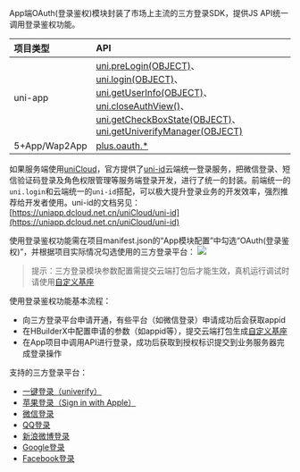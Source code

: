 App端OAuth(登录鉴权)模块封装了市场上主流的三方登录SDK，提供JS API统一调用登录鉴权功能。

|项目类型|API|
|:-|:-|
|uni-app|[uni.preLogin(OBJECT)](https://uniapp.dcloud.io/api/plugins/login?id=prelogin)、[uni.login(OBJECT)](api/plugins/login?id=login)、[uni.getUserInfo(OBJECT)](https://uniapp.dcloud.io/api/plugins/login?id=getuserinfo)、[uni.closeAuthView()](https://uniapp.dcloud.io/api/plugins/login?id=closeauthview)、[uni.getCheckBoxState(OBJECT)](https://uniapp.dcloud.io/api/plugins/login?id=getcheckboxstate)、[uni.getUniverifyManager(OBJECT)](https://uniapp.dcloud.io/api/plugins/login?id=getuniverifymanager)|
|5+App/Wap2App|[plus.oauth.*](https://www.html5plus.org/doc/zh_cn/oauth.html)

如果服务端使用[uniCloud](https://uniapp.dcloud.io/uniCloud/README)，官方提供了[uni-id](https://uniapp.dcloud.net.cn/uniCloud/uni-id)云端统一登录服务，把微信登录、短信验证码登录及角色权限管理等服务端登录开发，进行了统一的封装。前端统一的`uni.login`和云端统一的`uni-id`搭配，可以极大提升登录业务的开发效率，强烈推荐给开发者使用。uni-id的文档另见：[https://uniapp.dcloud.net.cn/uniCloud/uni-id](https://uniapp.dcloud.net.cn/uniCloud/uni-id)

使用登录鉴权功能需在项目manifest.json的“App模块配置”中勾选“OAuth(登录鉴权)”，并根据项目实际情况勾选使用的三方登录平台：
![](https://native-res.dcloud.net.cn/images/uniapp/oauth/modules.png)

> 提示：三方登录模块参数配置需提交云端打包后才能生效，真机运行调试时请使用[自定义基座](http://ask.dcloud.net.cn/article/35115)

使用登录鉴权功能基本流程：
- 向三方登录平台申请开通，有些平台（如微信登录）申请成功后会获取appid
- 在HBuilderX中配置申请的参数（如appid等），提交云端打包生成[自定义基座](http://ask.dcloud.net.cn/article/35115)
- 在App项目中调用API进行登录，成功后获取到授权标识提交到业务服务器完成登录操作

支持的三方登录平台：
- [一键登录（univerify）](https://uniapp.dcloud.io/univerify)  
- [苹果登录（Sign in with Apple）](https://uniapp.dcloud.io/app-oauth-apple)  
- [微信登录](https://uniapp.dcloud.io/app-oauth-weixin)  
- [QQ登录](https://uniapp.dcloud.io/app-oauth-qq)  
- [新浪微博登录](https://uniapp.dcloud.io/app-oauth-sina)  
- [Google登录](https://uniapp.dcloud.io/app-oauth-google)  
- [Facebook登录](https://uniapp.dcloud.io/app-oauth-facebook)  




